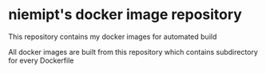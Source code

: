 # niemipt's docker image repository

This repository contains my docker images for automated build

All docker images are built from this repository which contains subdirectory for every Dockerfile
